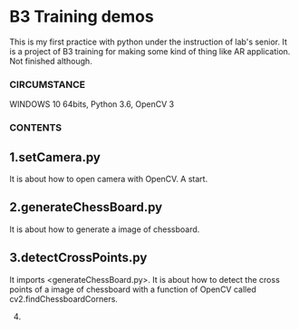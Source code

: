# B3 Training demos


This is my first practice with python under the instruction of lab's senior.
It is a project of B3 training for making some kind of thing like AR application.
Not finished although.

### CIRCUMSTANCE
  WINDOWS 10 64bits, Python 3.6, OpenCV 3

### CONTENTS

## 1.setCamera.py
  
  It is about how to open camera with OpenCV. A start.

## 2.generateChessBoard.py

  It is about how to generate a image of chessboard.
  
## 3.detectCrossPoints.py

  It imports <generateChessBoard.py>.
  It is about how to detect the cross points of a image of chessboard with a function of
  OpenCV called cv2.findChessboardCorners.
  
4.
